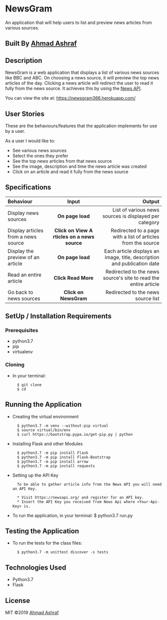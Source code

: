 # NewsGram
An application that will help users to list and preview news articles from various sources.   

## Built By [Ahmad Ashraf]()

## Description
NewsGram is a web application that displays a list of various news sources like BBC and ABC. On choosing a news source, it will preview the top news articles of the day. Clicking a news article will redirect the user to read it fully from the news source. It achieves this by using the [News API](https://newsapi.org/).

You can view the site at: https://newsgram366.herokuapp.com/

## User Stories
These are the behaviours/features that the application implements for use by a user.

As a user I would like to:
* See various news sources 
* Select the ones they prefer
* See the top news articles from that news source
* See the image, description and time the news article was created
* Click on an article and read it fully from the news source

## Specifications
| Behaviour | Input | Output |
| :---------------- | :---------------: | ------------------: |
| Display news sources | **On page load** | List of various news sources is displayed per category |
| Display articles from a news source | **Click on View A rticles on a news source** | Redirected to a page with a list of articles from the source |
| Display the preview of an article | **On page load** | Each article displays an image, title, description and publication date |
| Read an entire article | **Click Read More** | Redirected to the news source's site to read the entire article |
| Go back to news sources | **Click on NewsGram** | Redirected to the news source list |
## SetUp / Installation Requirements
### Prerequisites
* python3.7
* pip
* virtualenv

### Cloning
* In your terminal:
        
        $ git clone 
        $ cd 

## Running the Application
* Creating the virtual environment

        $ python3.7 -m venv --without-pip virtual
        $ source virtual/bin/env
        $ curl https://bootstrap.pypa.io/get-pip.py | python 
        
* Installing Flask and other Modules

        $ python3.7 -m pip install Flask
        $ python3.7 -m pip install Flask-Bootstrap
        $ python3.7 -m pip install arrow
        $ python3.7 -m pip install requests
        
* Setting up the API Key
        
        To be able to gather article info from the News API you will need an API Key.
        
        * Visit https://newsapi.org/ and register for an API key.
        * Insert the API Key you received from News Api where <Your-Api-Key> is.
        
* To run the application, in your terminal:
        $ python3.7 run.py

## Testing the Application
* To run the tests for the class files:

        $ python3.7 -m unittest discover -s tests
   
## Technologies Used
* Python3.7
* Flask

## License
MIT &copy;2019 [Ahmad Ashraf](https://github.com/AhmadSAshraf)
